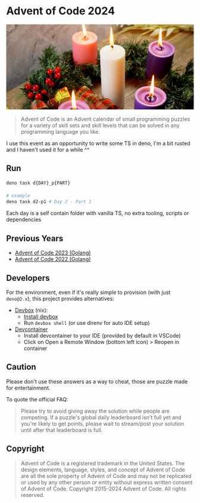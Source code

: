 # Advent of Code 2024

![](./advent-logo.jpg)

> Advent of Code is an Advent calendar of small programming puzzles for a variety of skill sets and skill levels that can be solved in any
> programming language you like.

I use this event as an opportunity to write some TS in deno, I'm a bit rusted and I haven't used it for a while ^^

## Run

```sh
deno task d{DAY}_p{PART}

# example
deno task d2-p1 # Day 2 - Part 1
```

Each day is a self contain folder with vanilla TS, no extra tooling, scripts or dependencies

## Previous Years

- [Advent of Code 2023 (Golang)](https://github.com/kefniark/advent-of-code-2023)
- [Advent of Code 2022 (Golang)](https://github.com/kefniark/advent-of-code-2022)

## Developers

For the environment, even if it's really simple to provision (with just `deno@2.x`), this project provides alternatives:

- [Devbox](https://www.jetify.com/devbox) (nix):
  - [Install devbox](https://www.jetify.com/docs/devbox/installing_devbox/)
  - Run `devbox shell` (or use direnv for auto IDE setup)
- [Devcontainer](https://code.visualstudio.com/docs/devcontainers/containers)
  - Install devcontainer to your IDE (provided by default in VSCode)
  - Click on Open a Remote Window (bottom left icon) > Reopen in container

## Caution

Please don't use these answers as a way to cheat, those are puzzle made for entertainment.

To quote the official FAQ:

> Please try to avoid giving away the solution while people are competing. If a puzzle's global daily leaderboard isn't full yet and you're
> likely to get points, please wait to stream/post your solution until after that leaderboard is full.

## Copyright

> Advent of Code is a registered trademark in the United States. The design elements, language, styles, and concept of Advent of Code are
> all the sole property of Advent of Code and may not be replicated or used by any other person or entity without express written consent of
> Advent of Code. Copyright 2015-2024 Advent of Code. All rights reserved.

